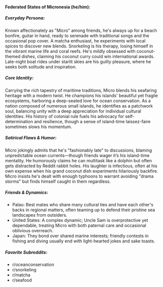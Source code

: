 #### Federated States of Micronesia (he/him):

##### Everyday Persona:

Known affectionately as "Micro" among friends, he's always up for a beach bonfire, guitar in hand, ready to serenade with traditional songs and the occasional pop cover. A matcha enthusiast, he experiments with local spices to discover new blends. Snorkeling is his therapy, losing himself in the vibrant marine life and coral reefs. He's mildly obsessed with coconut-themed dishes, claiming his coconut curry could win international awards. Late-night boat rides under starlit skies are his guilty pleasure, where he seeks both solitude and inspiration.

##### Core Identity:

Carrying the rich tapestry of maritime traditions, Micro blends his seafaring heritage with a modern twist. He champions his islands' beautiful yet fragile ecosystems, harboring a deep-seated love for ocean conservation. As a nation composed of numerous small islands, he identifies as a patchwork soul, balancing unity with a deep appreciation for individual cultural identities. His history of colonial rule fuels his advocacy for self-determination and resilience, though a sense of island-time laissez-faire sometimes slows his momentum.

##### Satirical Flaws & Humor:

Micro jokingly admits that he's "fashionably late" to discussions, blaming unpredictable ocean currents—though friends wager it’s his island-time mentality. He humorously claims he can multitask like a dolphin but often gets distracted by Reddit rabbit holes. His laughter is infectious, often at his own expense when his grand coconut dish experiments hilariously backfire. Micro insists he's dealt with enough typhoons to warrant avoiding "drama storms" but finds himself caught in them regardless.

##### Friends & Dynamics:

- Palau: Best mates who share many cultural ties and have each other's backs in regional matters, often teaming up to defend their pristine sea landscapes from outsiders.
- United States: A complex dynamic; Uncle Sam is overprotective yet dependable, treating Micro with both paternal care and occasional oblivious overreach.
- Japan: They bond over shared marine interests; friendly contests in fishing and diving usually end with light-hearted jokes and sake toasts.

##### Favorite Subreddits:

- r/oceanconservation
- r/snorkeling
- r/matcha
- r/seafood